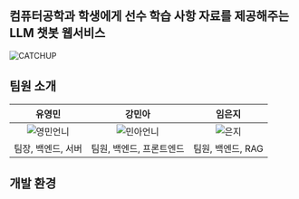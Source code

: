 ## 컴퓨터공학과 학생에게 선수 학습 사항 자료를 제공해주는 LLM 챗봇 웹서비스
![CATCHUP](https://github.com/Mengzzii/CATCHUP/assets/151775207/670f56a1-066c-4d40-b9ad-a71dd5573427)

## 팀원 소개
|유영민|강민아|임은지|
|:---:|:---:|:---:|
|![영민언니](https://github.com/Mengzzii/CATCHUP/assets/151775207/a844d7d5-8668-488f-bf35-4a7096b0e52b)|![민아언니](https://github.com/Mengzzii/CATCHUP/assets/151775207/9f13db75-7d6e-46ea-b9bd-33074a17c295)|![은지](https://github.com/Mengzzii/CATCHUP/assets/151775207/da8bf217-beec-4435-964a-aa8ceaf45d65)|
|팀장, 백엔드, 서버|팀원, 백엔드, 프론트엔드|팀원, 백엔드, RAG|

## 개발 환경
